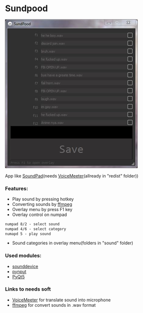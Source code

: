 # Sundpood

![Banner](https://github.com/Ninnjah/Sundpood/blob/master/banner.jpg)

App like [SoundPad](https://www.leppsoft.com/soundpad/en/download/)(needs [VoiceMeeter](https://vb-audio.com/Voicemeeter/)(allready in "redist" folder))

### Features:
- Play sound by pressing hotkey
- Converting sounds by [ffmpeg](https://ffmpeg.org/download.html)
- Overlay menu by press F1 key
- Overlay control on numpad
```
numpad 8/2 - select sound
numpad 4/6 - select category
numapd 5 - play sound
```
- Sound categories in overlay menu(folders in "sound" folder)

### Used modules:
- [sounddevice](https://pypi.org/project/sounddevice/)
- [pynput](https://pypi.org/project/pynput/)
- [PyQt5](https://pypi.org/project/PyQt5/)


### Links to needs soft
- [VoiceMeeter](https://vb-audio.com/Voicemeeter/) for translate sound into microphone
- [ffmpeg](https://ffmpeg.org/download.html) for convert sounds in .wav format
